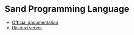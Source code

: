 # **Sand** Programming Language
- [Official documentation](https://xenon-lang.github.io/documentation)
- [Discord server](https://discord.gg/sb5hRzW)
